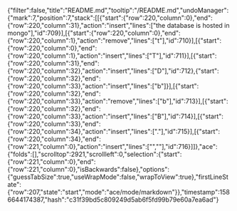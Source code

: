 {"filter":false,"title":"README.md","tooltip":"/README.md","undoManager":{"mark":7,"position":7,"stack":[[{"start":{"row":220,"column":0},"end":{"row":220,"column":31},"action":"insert","lines":["the database is hosted in mongo"],"id":709}],[{"start":{"row":220,"column":0},"end":{"row":220,"column":1},"action":"remove","lines":["t"],"id":710}],[{"start":{"row":220,"column":0},"end":{"row":220,"column":1},"action":"insert","lines":["T"],"id":711}],[{"start":{"row":220,"column":31},"end":{"row":220,"column":32},"action":"insert","lines":["D"],"id":712},{"start":{"row":220,"column":32},"end":{"row":220,"column":33},"action":"insert","lines":["b"]}],[{"start":{"row":220,"column":32},"end":{"row":220,"column":33},"action":"remove","lines":["b"],"id":713}],[{"start":{"row":220,"column":32},"end":{"row":220,"column":33},"action":"insert","lines":["B"],"id":714}],[{"start":{"row":220,"column":33},"end":{"row":220,"column":34},"action":"insert","lines":["."],"id":715}],[{"start":{"row":220,"column":34},"end":{"row":221,"column":0},"action":"insert","lines":["",""],"id":716}]]},"ace":{"folds":[],"scrolltop":2921,"scrollleft":0,"selection":{"start":{"row":221,"column":0},"end":{"row":221,"column":0},"isBackwards":false},"options":{"guessTabSize":true,"useWrapMode":false,"wrapToView":true},"firstLineState":{"row":207,"state":"start","mode":"ace/mode/markdown"}},"timestamp":1586644174387,"hash":"c31f39bd5c809249d5ab6f5fd99b79e60a7ea6ad"}